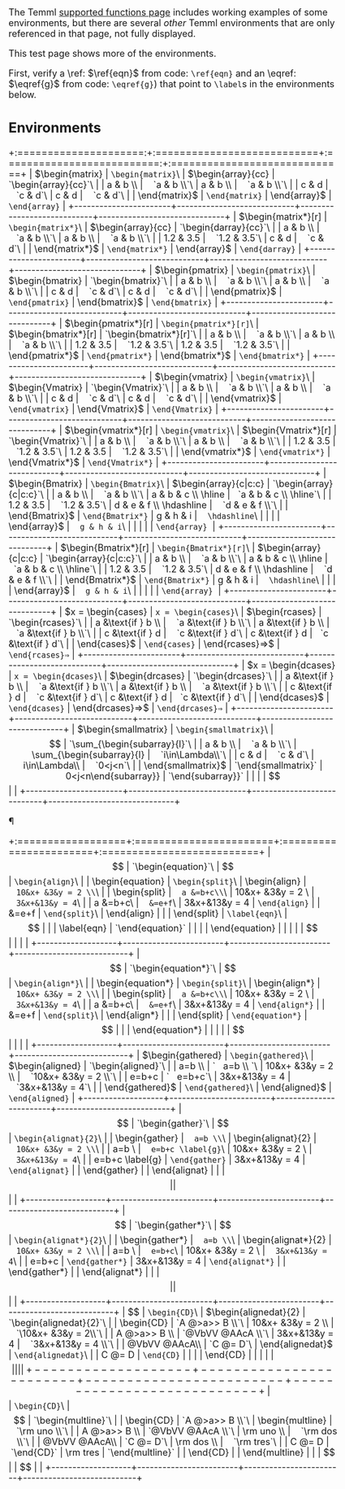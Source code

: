 <!DOCTYPE html>
<html lang="en">
<head>
  <meta charset="utf-8">
  <meta name="viewport" content="initial-scale=1">
  <title>Environment Tests</title>
  <link rel="stylesheet" href="../docs/docStyles.css">
  <link rel="stylesheet" type="text/css" href="../assets/Temml-Latin-Modern.css">
  <script src="../assets/temml.min.js"></script>
  <style>
    body{font-size: 18px}
    table tr > td:nth-of-type(2),
    table tr > td:nth-of-type(5) { font-size: 8pt; font-family: Consolas, "Courier New", Courier, monospace; }
    table tr > td:nth-of-type(4) { text-align: center; }
  </style>
</head>

<body>
<main id="main" class="latin-modern">

The Temml [supported functions page][1] includes working examples of some
environments, but there are several _other_ Temml environments that are only
referenced in that page, not fully displayed.

This test page shows more of the environments.

[1]: ../docs/en/supported.html

First, verify a \ref: $\ref{eqn}$ from code: `\ref{eqn}` and an \eqref: $\eqref{g}$
from code: `\eqref{g}`) that point to `\label`s in the environments below.

## Environments

+:=====================:+:===========================+:==========================:+:=============================+
| $\begin{matrix}       | `\begin{matrix}`\          | $\begin{array}{cc}         | `\begin{array}{cc}`\         |
|  a & b \\             |    `a & b \\`\             | a & b \\                   |    `a & b \\`\               |
|  c & d                |    `c & d`\                | c & d                      |    `c & d`\                  |
|  \end{matrix}$        | `\end{matrix}`             | \end{array}$               | `\end{array}`                |
+-----------------------+----------------------------+----------------------------+------------------------------+
| $\begin{matrix*}[r]   | `\begin{matrix*}`\         | $\begin{array}{cc}         | `\begin{darray}{cc}`\        |
|  a & b \\             |    `a & b \\`\             | a & b \\                   |    `a & b \\`\               |
|  1.2 & 3.5            |    `1.2 & 3.5`\            | c & d                      |    `c & d`\                  |
|  \end{matrix*}$       | `\end{matrix*}`            | \end{array}$               | `\end{darray}`               |
+-----------------------+----------------------------+----------------------------+------------------------------+
| $\begin{pmatrix}      | `\begin{pmatrix}`\         | $\begin{bmatrix}           | `\begin{bmatrix}`\           |
| a & b \\              |    `a & b \\`\             | a & b \\                   |    `a & b \\`\               |
| c & d                 |    `c & d`\                | c & d                      |    `c & d`\                  |
| \end{pmatrix}$        | `\end{pmatrix}`            | \end{bmatrix}$             | `\end{bmatrix}`              |
+-----------------------+----------------------------+----------------------------+------------------------------+
| $\begin{pmatrix*}[r]  | `\begin{pmatrix*}[r]`\     | $\begin{bmatrix*}[r]       | `\begin{bmatrix*}[r]`\       |
| a & b \\              |    `a & b \\`\             | a & b \\                   |    `a & b \\`\               |
| 1.2 & 3.5             |    `1.2 & 3.5`\            | 1.2 & 3.5                  |    `1.2 & 3.5`\              |
| \end{pmatrix*}$       | `\end{pmatrix*}`           | \end{bmatrix*}$            | `\end{bmatrix*}`             |
+-----------------------+----------------------------+----------------------------+------------------------------+
| $\begin{vmatrix}      | `\begin{vmatrix}`\         | $\begin{Vmatrix}           | `\begin{Vmatrix}`\           |
|    a & b \\           |    `a & b \\`\             | a & b \\                   |    `a & b \\`\               |
|    c & d              |    `c & d`\                | c & d                      |    `c & d`\                  |
| \end{vmatrix}$        | `\end{vmatrix}`            | \end{Vmatrix}$             | `\end{Vmatrix}`              |
+-----------------------+----------------------------+----------------------------+------------------------------+
| $\begin{vmatrix*}[r]  | `\begin{vmatrix}`\         | $\begin{Vmatrix*}[r]       | `\begin{Vmatrix}`\           |
|    a & b \\           |    `a & b \\`\             | a & b \\                   |    `a & b \\`\               |
|    1.2 & 3.5          |    `1.2 & 3.5`\            | 1.2 & 3.5                  |    `1.2 & 3.5`\              |
| \end{vmatrix*}$       | `\end{vmatrix*}`           | \end{Vmatrix*}$            | `\end{Vmatrix*}`             |
+-----------------------+----------------------------+----------------------------+------------------------------+
| $\begin{Bmatrix}      | `\begin{Bmatrix}`\         | $\begin{array}{c|c:c}      | `\begin{array}{c|c:c}`\      |
|  a & b \\             |    `a & b \\`\             | a & b & c \\ \hline        |    `a & b & c \\ \hline`\    |
|  1.2 & 3.5            |    `1.2 & 3.5`\            | d & e & f \\ \hdashline    |    `d & e & f \\`\           |
| \end{Bmatrix}$        | `\end{Bmatrix*}`           | g & h & i                  |    `\hdashline`\             |
|                       |                            | \end{array}$               |    `g & h & i`\              |
|                       |                            |                            | `\end{array}`                |
+-----------------------+----------------------------+----------------------------+------------------------------+
| $\begin{Bmatrix*}[r]  | `\begin{Bmatrix*}[r]`\     | $\begin{array}{c|c:c}      | `\begin{array}{c|c:c}`\      |
|  a & b \\             |    `a & b \\`\             | a & b & c \\ \hline        |    `a & b & c \\ \hline`\    |
|  1.2 & 3.5            |    `1.2 & 3.5`\            | d & e & f \\ \hdashline    |    `d & e & f \\`\           |
| \end{Bmatrix*}$       | `\end{Bmatrix*}`           | g & h & i                  |    `\hdashline`\             |
|                       |                            | \end{array}$               |    `g & h & i`\              |
|                       |                            |                            | `\end{array}`                |
+-----------------------+----------------------------+----------------------------+------------------------------+
| $x = \begin{cases}    | `x = \begin{cases}`\       | $\begin{rcases}            | `\begin{rcases}`\            |
| a &\text{if } b \\    |    `a &\text{if } b \\`\   | a &\text{if } b \\         |    `a &\text{if } b  \\`\    |
| c &\text{if } d       |    `c &\text{if } d`\      | c &\text{if } d            |   `c &\text{if } d`\         |
| \end{cases}$          | `\end{cases}`              | \end{rcases}⇒$             | `\end{rcases}⇒`              |
+-----------------------+----------------------------+----------------------------+------------------------------+
| $x = \begin{dcases}   | `x = \begin{dcases}`\      | $\begin{drcases}           | `\begin{drcases}`\           |
| a &\text{if } b \\    |    `a &\text{if } b \\`\   | a &\text{if } b \\         |    `a &\text{if } b  \\`\    |
| c &\text{if } d       |    `c &\text{if } d`\      | c &\text{if } d            |   `c &\text{if } d`\         |
| \end{dcases}$         | `\end{dcases}`             | \end{drcases}⇒$            | `\end{drcases}⇒`             |
+-----------------------+----------------------------+----------------------------+------------------------------+
| $\begin{smallmatrix}  | `\begin{smallmatrix}`\     | $$                         | `\sum_{\begin{subarray}{l}`\ |
|  a & b \\             |    `a & b \\`\             | \sum_{\begin{subarray}{l}  |    `i\in\Lambda\\`\          |
|  c & d                |    `c & d`\                | i\in\Lambda\\              |    `0<j<n`\                  |
| \end{smallmatrix}$    | `\end{smallmatrix}`        |  0<j<n\end{subarray}}      | `\end{subarray}}`            |
|                       |                            | $$                         |                              |
+-----------------------+----------------------------+----------------------------+------------------------------+

¶

+:==================+:=======================+:=======================+:==========================+
| $$                | `\begin{equation}`\    | $$                     | `\begin{align}`\          |
| \begin{equation}  | `\begin{split}`\       | \begin{align}          |    `10&x+ &3&y = 2 \\`\   |
| \begin{split}     |    `a &=b+c\\`\        |    10&x+ &3&y = 2 \\   |    `3&x+&13&y = 4`\       |
|   a &=b+c\\       |    `&=e+f`\            |    3&x+&13&y = 4       | `\end{align}`             |
|   &=e+f           | `\end{split}`\         | \end{align}            |                           |
| \end{split}       |  `\label{eqn}`\        | $$                     |                           |
| \label{eqn}       | `\end{equation}`       |                        |                           |
| \end{equation}    |                        |                        |                           |
| $$                |                        |                        |                           |
+-------------------+------------------------+------------------------+---------------------------+
| $$                | `\begin{equation*}`\   | $$                     | `\begin{align*}`\         |
| \begin{equation*} | `\begin{split}`\       | \begin{align*}         |    `10&x+ &3&y = 2 \\`\   |
| \begin{split}     |    `a &=b+c\\`\        |    10&x+ &3&y = 2 \\   |    `3&x+&13&y = 4`\       |
|   a &=b+c\\       |    `&=e+f`\            |    3&x+&13&y = 4       | `\end{align*}`            |
|   &=e+f           | `\end{split}`\         | \end{align*}           |                           |
| \end{split}       | `\end{equation*}`      | $$                     |                           |
| \end{equation*}   |                        |                        |                           |
| $$                |                        |                        |                           |
+-------------------+------------------------+------------------------+---------------------------+
| $\begin{gathered} | `\begin{gathered}`\    | $\begin{aligned}       | `\begin{aligned}`\        |
|    a=b \\         | `   a=b \\   `\        |    10&x+ &3&y = 2 \\   |    `10&x+ &3&y = 2 \\`\   |
|    e=b+c          | `   e=b+c`\            |    3&x+&13&y = 4       |    `3&x+&13&y = 4`\       |
| \end{gathered}$   | `\end{gathered}`\      | \end{aligned}$         | `\end{aligned}`           |
+-------------------+------------------------+------------------------+---------------------------+
| $$                | `\begin{gather}`\      | $$                     | `\begin{alignat}{2}`\     |
| \begin{gather}    |    `a=b \\`\           | \begin{alignat}{2}     |    `10&x+ &3&y = 2 \\`\   |
|    a=b \\         |    `e=b+c \label{g}`\  |  10&x+ &3&y = 2 \\     |    `3&x+&13&y = 4`\       |
|   e=b+c \label{g} | `\end{gather}`         |  3&x+&13&y = 4         | `\end{alignat}`           |
| \end{gather}      |                        | \end{alignat}          |                           |
| $$                |                        | $$                     |                           |
+-------------------+------------------------+------------------------+---------------------------+
| $$                | `\begin{gather*}`\     | $$                     | `\begin{alignat*}{2}`\    |
| \begin{gather*}   |    `a=b \\`\           | \begin{alignat*}{2}    |    `10&x+ &3&y = 2 \\`\   |
|    a=b \\         |    `e=b+c`\            |  10&x+ &3&y = 2 \\     |    `3&x+&13&y = 4`\       |
|    e=b+c          | `\end{gather*}`        |  3&x+&13&y = 4         | `\end{alignat*}`          |
| \end{gather*}     |                        | \end{alignat*}         |                           |
| $$                |                        | $$                     |                           |
+-------------------+------------------------+------------------------+---------------------------+
| $$                | `\begin{CD}`\          | $\begin{alignedat}{2}  | `\begin{alignedat}{2}`\   |
| \begin{CD}        |   `A  @>a>>  B  \\`\   |   10&x+ &3&y = 2 \\    |    `\10&x+ &3&y = 2\\`\   |
|   A @>a>> B \\    | `@VbVV    @AAcA \\`\   |   3&x+&13&y = 4        |    `3&x+&13&y = 4 \\`\    |
| @VbVV @AAcA\\     |   `C  @=   D`\         | \end{alignedat}$       | `\end{alignedat}`\        |
|   C @= D          | `\end{CD}`             |                        |                           |
| \end{CD}          |                        |                        |                           |
| $$                |                        |                        |                           |
+-------------------+------------------------+------------------------+---------------------------+
| $$                | `\begin{CD}`\          | $$                     | `\begin{multline}`\       |
| \begin{CD}        |   `A  @>a>>  B  \\`\   | \begin{multline}       |    `\rm uno \\`\          |
|   A @>a>> B \\    | `@VbVV    @AAcA \\`\   |    \rm uno \\          |    `\rm dos \\`\          |
| @VbVV @AAcA\\     |   `C  @=   D`\         |    \rm dos \\          |    `\rm tres`\            |
|   C @= D          | `\end{CD}`             |    \rm tres            | `\end{multline}`          |
| \end{CD}          |                        | \end{multline}         |                           |
| $$                |                        | $$                     |                           |
+-------------------+------------------------+------------------------+---------------------------+



<script>
temml.postProcess(document.getElementById("main"))
</script>

</main>
</body>
</html>
